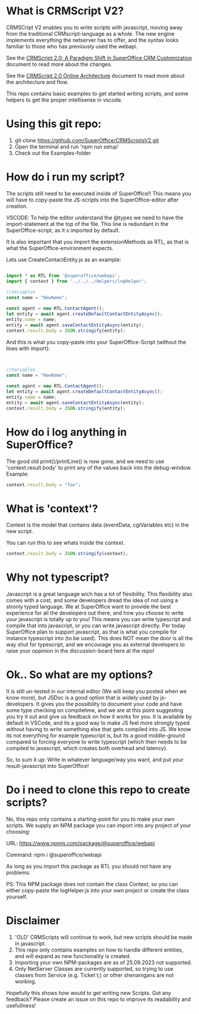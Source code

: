 # What is CRMScript V2?
CRMSCript V2 enables you to write scripts with javascript, moving away from the traditional CRMscript-language as a whole. 
The new engine implements everything the netserver has to offer, and the syntax looks familiar to those who has previously used the webapi. 

See the [CRMScript 2.0: A Paradigm Shift in SuperOffice CRM Customization](./docs/index.md) document to read more about the changes.

See the [CRMScript 2.0 Online Architecture](./docs/online-architecture.md) document to read more about the architecture and flow.

This repo contains basic examples to get started writing scripts, and some helpers to get the proper intellisense in vscode.

# Using this git repo:
1. git clone https://github.com/SuperOffice/CRMScriptsV2.git
2. Open the terminal and run 'npm run setup'
3. Check out the Examples-folder

# How do i run my script?
The scripts still need to be executed inside of SuperOffice!! This means you will have to copy-paste the JS-scripts into the SuperOffice-editor after creation.

VSCODE:
To help the editor understand the @types we need to have the import-statement at the top of the file. This line is redundant in the SuperOffice-script, as it s imported by default. 

It is also important that you import the extensionMethods as RTL, as that is what the SuperOffice-environment expects.

Lets use CreateContactEntity.js as an example:
<!-- START:.js -->
```javascript

import * as RTL from '@superoffice/webapi';
import { context } from '../../../Helpers/logHelper';
    
//Variables
const name = "NewName";

const agent = new RTL.ContactAgent();
let entity = await agent.createDefaultContactEntityAsync();
entity.name = name;
entity = await agent.saveContactEntityAsync(entity);
context.result.body = JSON.stringify(entity);

```
<!-- END:.js -->

And this is what you copy-paste into your SuperOffice-Script (without the lines with import):
<!-- START:.crmscript -->
```javascript

    
//Variables
const name = "NewName";

const agent = new RTL.ContactAgent();
let entity = await agent.createDefaultContactEntityAsync();
entity.name = name;
entity = await agent.saveContactEntityAsync(entity);
context.result.body = JSON.stringify(entity);

```
<!-- END:.crmscript -->

# How do i log anything in SuperOffice?
The good old print()/printLine() is now gone, and we need to use 'context.result.body' to print any of the values back into the debug-window.
Example:
```javascript
context.result.body = "foo";
```

# What is 'context'?
Context is the model that contains data (eventData, cgiVariables etc) in the new script. 

You can run this to see whats inside the context. 
```javascript
context.result.body = JSON.stringify(context);
```

# Why not typescript?
Javascript is a great language wich has a lot of flexibility. This flexibility also comes with a cost, and some developers dread the idea of not using a stronly typed language. 
We at SuperOffice want to provide the best experience for all the developers out there, and how you choose to write your javascript is totally up to you! This means you can write typescript and compile that into javascript, or you can write javascript directly. 
Per today SuperOffice plan to support javascript, as that is what you compile for instance typescript into (to be used). This does NOT mean the door is all the way shut for typescript, and we encourage you as external developers to raise your oppinion in the discussion-board here at the repo! 

# Ok.. So what are my options?
It is still un-tested in our internal editor (We will keep you posted when we know more), but JSDoc is a good option that is widely used by js-developers. It gives you the possibility to document your code and have some type checking on compiletime, and we are at this point suggesting you try it out and give us feedback on how it works for you. It is available by default in VSCode, and its a good way to make JS feel more strongly typed without having to write something else that gets compiled into JS. We know its not everything for example typescript is, but its a good middle-ground compared to forcing everyone to write typescript (which then needs to be compiled to javascript, which creates both overhead and latency). 

So, to sum it up:
Write in whatever language/way you want, and put your result-javascript into SuperOffice!

# Do i need to clone this repo to create scripts?
No, this repo only contains a starting-point for you to make your own scripts. 
We supply an NPM package you can import into any project of your choosing:

URL: https://www.npmjs.com/package/@superoffice/webapi

Command: npm i @superoffice/webapi 

As long as you import this package as RTL you should not have any problems. 

PS: This NPM package does not contain the class Context, so you can either copy-paste the logHelper.js into your own project or create the class yourself. 

# Disclaimer
1. 'OLD' CRMScripts will continue to work, but new scripts should be made in javascript. 
2. This repo only contains examples on how to handle different entities, and will expand as new functionality is created. 
3. Importing your own NPM-packages are as of 25.09.2023 not supported. 
4. Only NetServer Classes are currently supported, so trying to use classes from Service (e.g. Ticket t;) or other shenanigans are not working. 

Hopefully this shows how would to get writing new Scripts. Got any feedback? Please create an issue on this repo to improve its readability and usefullness!
